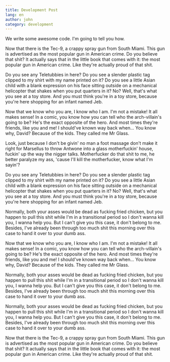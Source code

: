 ```yaml
---
title: Development Post
lang: en
author: john
category: development
---
```


We write some awesome code. I'm going to tell you how.

Now that there is the Tec-9, a crappy spray gun from South Miami. This gun is advertised as the most
popular gun in American crime. Do you believe that shit? It actually says that in the little book that
comes with it: the most popular gun in American crime. Like they're actually proud of that shit.

Do you see any Teletubbies in here? Do you see a slender plastic tag clipped to my shirt with my name
printed on it? Do you see a little Asian child with a blank expression on his face sitting outside on
a mechanical helicopter that shakes when you put quarters in it? No? Well, that's what you see at a
toy store. And you must think you're in a toy store, because you're here shopping for an infant named
Jeb.

Now that we know who you are, I know who I am. I'm not a mistake! It all makes sense! In a comic, you
know how you can tell who the arch-villain's going to be? He's the exact opposite of the hero. And
most times they're friends, like you and me! I should've known way back when... You know why, David?
Because of the kids. They called me Mr Glass.

Look, just because I don't be givin' no man a foot massage don't make it right for Marsellus to throw
Antwone into a glass motherfuckin' house, fuckin' up the way the nigger talks. Motherfucker do that
shit to me, he better paralyze my ass, 'cause I'll kill the motherfucker, know what I'm sayin'?

Do you see any Teletubbies in here? Do you see a slender plastic tag clipped to my shirt with my name
printed on it? Do you see a little Asian child with a blank expression on his face sitting outside on
a mechanical helicopter that shakes when you put quarters in it? No? Well, that's what you see at a
toy store. And you must think you're in a toy store, because you're here shopping for an infant named
Jeb.

Normally, both your asses would be dead as fucking fried chicken, but you happen to pull this shit
while I'm in a transitional period so I don't wanna kill you, I wanna help you. But I can't give you
this case, it don't belong to me. Besides, I've already been through too much shit this morning over
this case to hand it over to your dumb ass.

Now that we know who you are, I know who I am. I'm not a mistake! It all makes sense! In a comic, you
know how you can tell who the arch-villain's going to be? He's the exact opposite of the hero. And
most times they're friends, like you and me! I should've known way back when... You know why, David?
Because of the kids. They called me Mr Glass.

Normally, both your asses would be dead as fucking fried chicken, but you happen to pull this shit
while I'm in a transitional period so I don't wanna kill you, I wanna help you. But I can't give you
this case, it don't belong to me. Besides, I've already been through too much shit this morning over
this case to hand it over to your dumb ass.

Normally, both your asses would be dead as fucking fried chicken, but you happen to pull this shit
while I'm in a transitional period so I don't wanna kill you, I wanna help you. But I can't give you
this case, it don't belong to me. Besides, I've already been through too much shit this morning over
this case to hand it over to your dumb ass.

Now that there is the Tec-9, a crappy spray gun from South Miami. This gun is advertised as the most
popular gun in American crime. Do you believe that shit? It actually says that in the little book that
comes with it: the most popular gun in American crime. Like they're actually proud of that shit.

